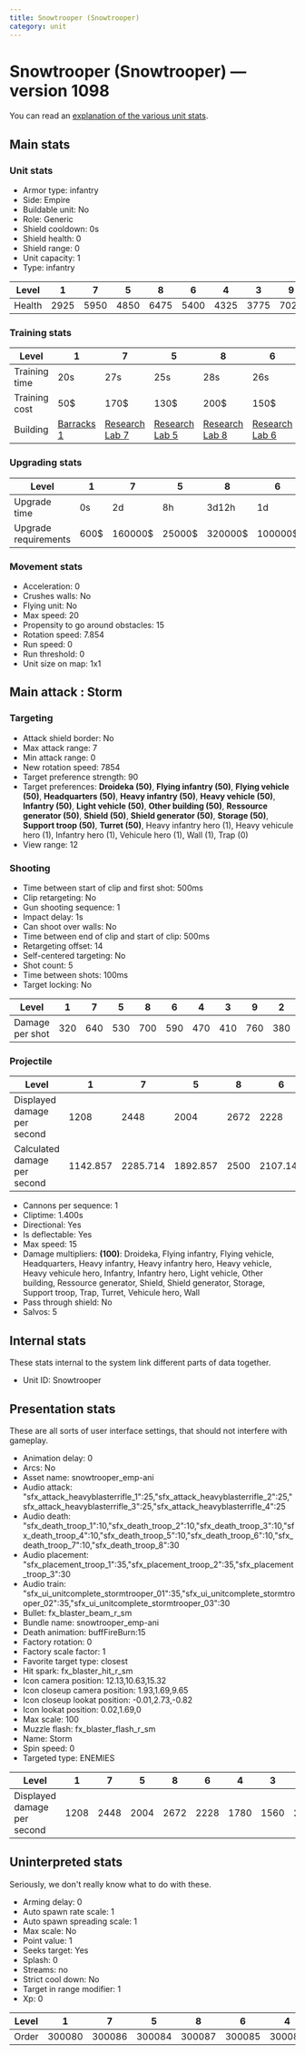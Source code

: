 ```yaml
---
title: Snowtrooper (Snowtrooper)
category: unit
---
```


# Snowtrooper (Snowtrooper) — version 1098

You can read an [explanation  of the various unit stats](unitexplained.md).

## Main stats

### Unit stats

  * Armor type: infantry
  * Side: Empire
  * Buildable unit: No
  * Role: Generic
  * Shield cooldown: 0s
  * Shield health: 0
  * Shield range: 0
  * Unit capacity: 1
  * Type: infantry

|Level |1   |7   |5   |8   |6   |4   |3   |9   |2   |10  |
|------|----|----|----|----|----|----|----|----|----|----|
|Health|2925|5950|4850|6475|5400|4325|3775|7025|3500|8100|


### Training stats

|Level        |1                                |7                                      |5                                      |8                                      |6                                      |4                                      |3                                      |9                                      |2                                      |10                                      |
|-------------|---------------------------------|---------------------------------------|---------------------------------------|---------------------------------------|---------------------------------------|---------------------------------------|---------------------------------------|---------------------------------------|---------------------------------------|----------------------------------------|
|Training time|20s                              |27s                                    |25s                                    |28s                                    |26s                                    |24s                                    |23s                                    |29s                                    |22s                                    |30s                                     |
|Training cost|50$                              |170$                                   |130$                                   |200$                                   |150$                                   |110$                                   |90$                                    |210$                                   |70$                                    |230$                                    |
|Building     |[Barracks 1](empireBarracks.html)|[Research Lab 7](empireOffenseLab.html)|[Research Lab 5](empireOffenseLab.html)|[Research Lab 8](empireOffenseLab.html)|[Research Lab 6](empireOffenseLab.html)|[Research Lab 4](empireOffenseLab.html)|[Research Lab 3](empireOffenseLab.html)|[Research Lab 9](empireOffenseLab.html)|[Research Lab 2](empireOffenseLab.html)|[Research Lab 10](empireOffenseLab.html)|


### Upgrading stats

|Level               |1   |7      |5     |8      |6      |4     |3    |9       |2    |10      |
|--------------------|----|-------|------|-------|-------|------|-----|--------|-----|--------|
|Upgrade time        |0s  |2d     |8h    |3d12h  |1d     |3h30m |1h   |5d      |15m  |1w1d    |
|Upgrade requirements|600$|160000$|25000$|320000$|100000$|12500$|4000$|1000000$|1500$|1750000$|


### Movement stats

  * Acceleration: 0
  * Crushes walls: No
  * Flying unit: No
  * Max speed: 20
  * Propensity to go around obstacles: 15
  * Rotation speed: 7.854
  * Run speed: 0
  * Run threshold: 0
  * Unit size on map: 1x1

## Main attack : Storm

### Targeting

  * Attack shield border: No
  * Max attack range: 7
  * Min attack range: 0
  * New rotation speed: 7854
  * Target preference strength: 90
  * Target preferences: **Droideka (50)**, **Flying infantry (50)**, **Flying vehicle (50)**, **Headquarters (50)**, **Heavy infantry (50)**, **Heavy vehicle (50)**, **Infantry (50)**, **Light vehicle (50)**, **Other building (50)**, **Ressource generator (50)**, **Shield (50)**, **Shield generator (50)**, **Storage (50)**, **Support troop (50)**, **Turret (50)**, Heavy infantry hero (1), Heavy vehicule hero (1), Infantry hero (1), Vehicule hero (1), Wall (1), Trap (0)
  * View range: 12

### Shooting

  * Time between start of clip and first shot: 500ms
  * Clip retargeting: No
  * Gun shooting sequence: 1
  * Impact delay: 1s
  * Can shoot over walls: No
  * Time between end of clip and start of clip: 500ms
  * Retargeting offset: 14
  * Self-centered targeting: No
  * Shot count: 5
  * Time between shots: 100ms
  * Target locking: No

|Level          |1  |7  |5  |8  |6  |4  |3  |9  |2  |10 |
|---------------|---|---|---|---|---|---|---|---|---|---|
|Damage per shot|320|640|530|700|590|470|410|760|380|880|


### Projectile

|Level                       |1       |7       |5       |8   |6       |4       |3       |9       |2       |10      |
|----------------------------|--------|--------|--------|----|--------|--------|--------|--------|--------|--------|
|Displayed damage per second |1208    |2448    |2004    |2672|2228    |1780    |1560    |2896    |1448    |3340    |
|Calculated damage per second|1142.857|2285.714|1892.857|2500|2107.143|1678.571|1464.286|2714.286|1357.143|3142.857|


  * Cannons per sequence: 1
  * Cliptime: 1.400s
  * Directional: Yes
  * Is deflectable: Yes
  * Max speed: 15
  * Damage multipliers: **(100)**: Droideka, Flying infantry, Flying vehicle, Headquarters, Heavy infantry, Heavy infantry hero, Heavy vehicle, Heavy vehicule hero, Infantry, Infantry hero, Light vehicle, Other building, Ressource generator, Shield, Shield generator, Storage, Support troop, Trap, Turret, Vehicule hero, Wall
  * Pass through shield: No
  * Salvos: 5

## Internal stats

These stats internal to the system link different parts of data together.

  * Unit ID: Snowtrooper

## Presentation stats

These are all sorts of user interface settings, that should not interfere with gameplay.

  * Animation delay: 0
  * Arcs: No
  * Asset name: snowtrooper_emp-ani
  * Audio attack: "sfx_attack_heavyblasterrifle_1":25,"sfx_attack_heavyblasterrifle_2":25,"sfx_attack_heavyblasterrifle_3":25,"sfx_attack_heavyblasterrifle_4":25
  * Audio death: "sfx_death_troop_1":10,"sfx_death_troop_2":10,"sfx_death_troop_3":10,"sfx_death_troop_4":10,"sfx_death_troop_5":10,"sfx_death_troop_6":10,"sfx_death_troop_7":10,"sfx_death_troop_8":30
  * Audio placement: "sfx_placement_troop_1":35,"sfx_placement_troop_2":35,"sfx_placement_troop_3":30
  * Audio train: "sfx_ui_unitcomplete_stormtrooper_01":35,"sfx_ui_unitcomplete_stormtrooper_02":35,"sfx_ui_unitcomplete_stormtrooper_03":30
  * Bullet: fx_blaster_beam_r_sm
  * Bundle name: snowtrooper_emp-ani
  * Death animation: buffFireBurn:15
  * Factory rotation: 0
  * Factory scale factor: 1
  * Favorite target type: closest
  * Hit spark: fx_blaster_hit_r_sm
  * Icon camera position: 12.13,10.63,15.32
  * Icon closeup camera position: 1.93,1.69,9.65
  * Icon closeup lookat position: -0.01,2.73,-0.82
  * Icon lookat position: 0.02,1.69,0
  * Max scale: 100
  * Muzzle flash: fx_blaster_flash_r_sm
  * Name: Storm
  * Spin speed: 0
  * Targeted type: ENEMIES

|Level                      |1   |7   |5   |8   |6   |4   |3   |9   |2   |10  |
|---------------------------|----|----|----|----|----|----|----|----|----|----|
|Displayed damage per second|1208|2448|2004|2672|2228|1780|1560|2896|1448|3340|


## Uninterpreted stats

Seriously, we don't really know what to do with these.

  * Arming delay: 0
  * Auto spawn rate scale: 1
  * Auto spawn spreading scale: 1
  * Max scale: No
  * Point value: 1
  * Seeks target: Yes
  * Splash: 0
  * Streams: no
  * Strict cool down: No
  * Target in range modifier: 1
  * Xp: 0

|Level|1     |7     |5     |8     |6     |4     |3     |9     |2     |10    |
|-----|------|------|------|------|------|------|------|------|------|------|
|Order|300080|300086|300084|300087|300085|300083|300082|300088|300081|300089|


